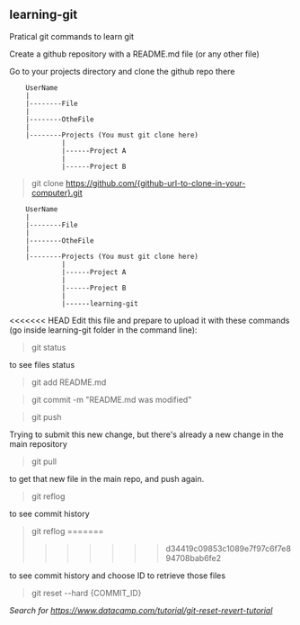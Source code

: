 ## learning-git

Pratical git commands to learn git


Create a github repository with a README.md file (or any other file)

Go to your projects directory and clone the github repo there

        UserName
        |
        |--------File
        |
        |--------OtheFile
        |
        |--------Projects (You must git clone here)
                 |
                 |------Project A
                 |
                 |------Project B
                 
                 

> git clone https://github.com/{github-url-to-clone-in-your-computer}.git


        UserName
        |
        |--------File
        |
        |--------OtheFile
        |
        |--------Projects (You must git clone here)
                 |
                 |------Project A
                 |
                 |------Project B
                 |
                 |------learning-git
                 
                 
<<<<<<< HEAD
Edit this file and prepare to upload it with these commands (go inside learning-git folder in the command line):


> git status

to see files status

> git add README.md

> git commit -m "README.md was modified"

> git push

Trying to submit this new change, but there's already a new change in the main repository

> git pull

to get that new file in the main repo, and push again.

> git reflog

to see commit history

> git reflog
=======
>>>>>>> d34419c09853c1089e7f97c6f7e894708bab6fe2

to see commit history and choose ID to retrieve those files

> git reset --hard {COMMIT_ID}

_Search for https://www.datacamp.com/tutorial/git-reset-revert-tutorial_
